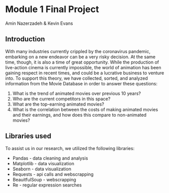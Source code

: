 # Module 1 Final Project

Amin Nazerzadeh & Kevin Evans

## Introduction

With many industries currently crippled by the coronavirus pandemic, embarking on a new endeavor can be a very risky decision. At the same time, though, it is also a time of great opportunity. While the production of live-action cinema is currently impossible, the world of animation has been gaining respect in recent times, and could be a lucrative business to venture into. To support this theory, we have collected, sorted, and analyzed information from the Movie Database in order to answer these questions:

<ol>
<li>What is the trend of animated movies over previous 10 years?
<li>Who are the current competitors in this space?
<li>What are the top-earning animated movies?
<li>What is the correlation between the costs of making animated movies and their earnings, and how does this compare to non-animated movies?
</ol>

## Libraries used

To assist us in our research, we utilized the following libraries:

<ul>
<li>Pandas - data cleaning and analysis
<li>Matplotlib - data visualization
<li>Seaborn - data visualization
<li>Requests - api calls and webscrapping
<li>BeauitfulSoup - webscrapping
<li>Re - regular expression searches
</ul>
